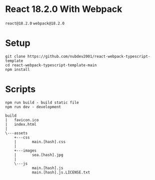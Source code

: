 # **React 18.2.0 With Webpack**
```react@18.2.0```
```webpack@18.2.0```
# **Setup**
```
git clone https://github.com/nubdev2001/react-webpack-typescript-template
cd react-webpack-typescript-template-main
npm install
```
# **Scripts**
```
npm run build - build static file
npm run dev - development
```
```
build
|   favicon.ico
|   index.html
|
\---assets
    +---css
    |       main.[hash].css
    |
    +---images
    |       sea.[hash].jpg
    |
    \---js
            main.[hash].js
            main.[hash].js.LICENSE.txt
```
